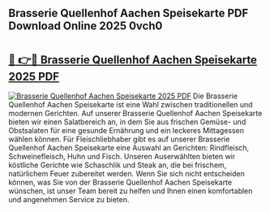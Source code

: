 ## Brasserie Quellenhof Aachen Speisekarte PDF Download Online 2025 0vch0

# <h2><a href="http://gc9mdm.nevu.top/?p=Brasserie+Quellenhof+Aachen+Speisekarte">🔗 👉🔴 Brasserie Quellenhof Aachen Speisekarte 2025 PDF</a></h2>

[![Brasserie Quellenhof Aachen Speisekarte 2025 PDF](https://i.imgur.com/dBaPXMq.png)](http://gc9mdm.nevu.top/?p=Brasserie+Quellenhof+Aachen+Speisekarte)
Die Brasserie Quellenhof Aachen Speisekarte ist eine Wahl zwischen traditionellen und modernen Gerichten. Auf unserer Brasserie Quellenhof Aachen Speisekarte bieten wir einen Salatbereich an, in dem Sie aus frischen Gemüse- und Obstsalaten für eine gesunde Ernährung und ein leckeres Mittagessen wählen können. Für Fleischliebhaber gibt es auf unserer Brasserie Quellenhof Aachen Speisekarte eine Auswahl an Gerichten: Rindfleisch, Schweinefleisch, Huhn und Fisch. Unseren Auserwählten bieten wir köstliche Gerichte wie Schaschlik und Steak an, die bei frischem, natürlichem Feuer zubereitet werden. Wenn Sie sich nicht entscheiden können, was Sie von der Brasserie Quellenhof Aachen Speisekarte wünschen, ist unser Team bereit zu helfen und Ihnen einen komfortablen und angenehmen Service zu bieten.
